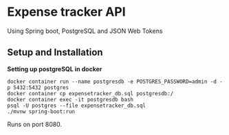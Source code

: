 # Expense tracker API


Using Spring boot, PostgreSQL and JSON Web Tokens

## Setup and Installation

**Setting up postgreSQL in docker**

    docker container run --name postgresdb -e POSTGRES_PASSWORD=admin -d -p 5432:5432 postgres
    docker container cp expensetracker_db.sql postgresdb:/
    docker container exec -it postgresdb bash
    psql -U postgres --file expensetracker_db.sql
    ./mvnw spring-boot:run
    
Runs on port 8080.
